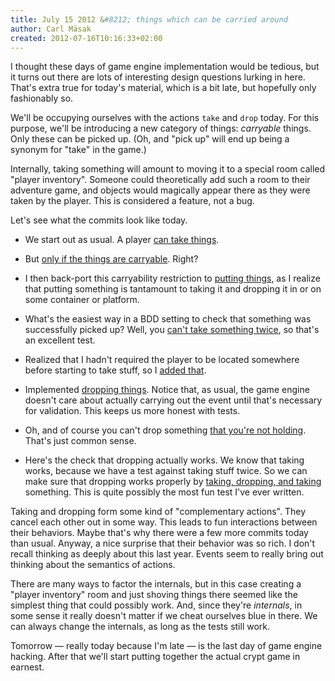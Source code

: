 ```yaml
---
title: July 15 2012 &#8212; things which can be carried around
author: Carl Mäsak
created: 2012-07-16T10:16:33+02:00
---
```

I thought these days of game engine implementation would be tedious, but it
turns out there are lots of interesting design questions lurking in here.
That's extra true for today's material, which is a bit late, but hopefully only
fashionably so.

We'll be occupying ourselves with the actions `take` and `drop` today. For this
purpose, we'll be introducing a new category of things: *carryable* things.
Only these can be picked up. (Oh, and "pick up" will end up being a synonym for
"take" in the game.)

Internally, taking something will amount to moving it to a special room called
"player inventory". Someone could theoretically add such a room to their
adventure game, and objects would magically appear there as they were taken by
the player. This is considered a feature, not a bug.

Let's see what the commits look like today.

* We start out as usual. A player [can take
  things](https://github.com/masak/crypt/commit/819d4aaadccced9f75dad59f9edbcd952eeabf02).

* But [only if the things are
  carryable](https://github.com/masak/crypt/commit/9a88a7ff57537a5cd1fa89c3ba26e9ed67af1611).
  Right?

* I then back-port this carryability restriction to [putting
  things](https://github.com/masak/crypt/commit/a09a7a141729b575044ee296b93f2aa7b5b5135d),
  as I realize that putting something is tantamount to taking it and dropping it in or
  on some container or platform.

* What's the easiest way in a BDD setting to check that something was
  successfully picked up? Well, you [can't take something
  twice](https://github.com/masak/crypt/commit/08ad1f3e30fe3e11d02dbf7e6ec818f27721fffc),
  so that's an excellent test.

* Realized that I hadn't required the player to be located somewhere before
  starting to take stuff, so I [added
  that](https://github.com/masak/crypt/commit/f03f3ca205c09c563573d78bb469012f9d93cf17).

* Implemented [dropping
  things](https://github.com/masak/crypt/commit/a0b45bb49c6dab13cbe1302c021950ba92f88277).
  Notice that, as usual, the game engine doesn't care about actually carrying out
  the event until that's necessary for validation. This keeps us more honest with tests.

* Oh, and of course you can't drop something [that you're not
  holding](https://github.com/masak/crypt/commit/bfdb3509216407c9dfbd1a338815a0ba621efcdf).
  That's just common sense.

* Here's the check that dropping actually works. We know that taking works, because we
  have a test against taking stuff twice. So we can make sure that dropping works
  properly by [taking, dropping, and
  taking](https://github.com/masak/crypt/commit/e831985429b53dfff1a8b100f892b5b2d1422b94)
  something. This is quite possibly the most fun test I've ever written.

Taking and dropping form some kind of "complementary actions". They cancel each
other out in some way. This leads to fun interactions between their behaviors.
Maybe that's why there were a few more commits today than usual. Anyway, a nice
surprise that their behavior was so rich. I don't recall thinking as deeply
about this last year. Events seem to really bring out thinking about the
semantics of actions.

There are many ways to factor the internals, but in this case creating a
"player inventory" room and just shoving things there seemed like the simplest
thing that could possibly work. And, since they're *internals*, in some sense
it really doesn't matter if we cheat ourselves blue in there. We can always
change the internals, as long as the tests still work.

Tomorrow &mdash; really today because I'm late &mdash; is the last day of game
engine hacking. After that we'll start putting together the actual crypt game
in earnest.
